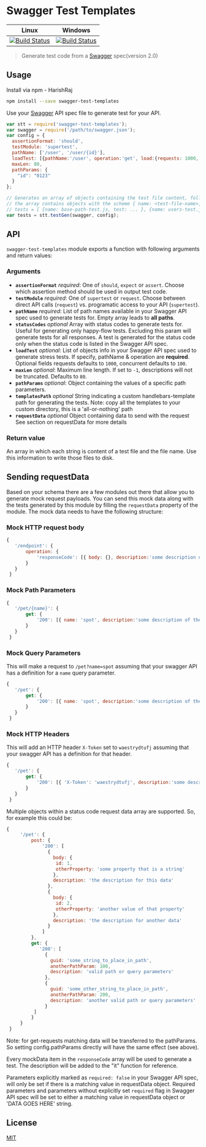# Swagger Test Templates

| Linux | Windows |
| ----- | ------- |
| [![Build Status](https://travis-ci.org/apigee-127/swagger-test-templates.svg?branch=master)](https://travis-ci.org/apigee-127/swagger-test-templates) | [![Build Status](https://ci.appveyor.com/api/projects/status/github/apigee-127/swagger-test-templates?svg=true&branch=master)](https://ci.appveyor.com/project/noahdietz/swagger-test-templates) |

> Generate test code from a [Swagger](http://swagger.io) spec(version 2.0)

## Usage

Install via npm - HarishRaj

```bash
npm install --save swagger-test-templates
```

Use your [Swagger](http://swagger.io) API spec file to generate test for your API.

```javascript
var stt = require('swagger-test-templates');
var swagger = require('/path/to/swagger.json');
var config = {
  assertionFormat: 'should',
  testModule: 'supertest',
  pathName: ['/user', '/user/{id}'],
  loadTest: [{pathName:'/user', operation:'get', load:{requests: 1000, concurrent: 100}}, { /* ... */ }],
  maxLen: 80,
  pathParams: {
    "id": "0123"
  }
};

// Generates an array of objects containing the test file content, following specified configuration
// the array contains objects with the scheme { name: <test-file-name>, test: <test-file-content> }
// tests = [ {name: base-path-test.js, test: ... }, {name: users-test.js, test: ... }]
var tests = stt.testGen(swagger, config);
```

## API

`swagger-test-templates` module exports a function with following arguments and return values:

### Arguments

* **`assertionFormat`** *required*: One of `should`, `expect` or `assert`. Choose which assertion method should be used in output test code.
* **`testModule`** *required*: One of `supertest` or `request`. Choose between direct API calls (`request`) vs. programatic access to your API (`supertest`).
* **`pathName`** *required*: List of path names available in your Swagger API spec used to generate tests for. Empty array leads to **all paths**.
* **`statusCodes`** *optional* Array with status codes to generate tests for. Useful for generating only happy-flow tests. Excluding this param will generate tests for all responses. A test is generated for the status code only when the status code is listed in the Swagger API spec.
* **`loadTest`** *optional*: List of objects info in your Swagger API spec used to generate stress tests. If specify, pathName & operation are **required**. Optional fields requests defaults to `1000`, concurrent defaults to `100`.
* **`maxLen`** *optional*: Maximum line length. If set to `-1`, descriptions will not be truncated. Defaults to `80`.
* **`pathParams`** *optional*: Object containing the values of a specific path parameters.
* **`templatesPath`** *optional* String indicating a custom handlebars-template path for generating the tests. Note: copy all the templates to your custom directory, this is a 'all-or-nothing' path
* **`requestData`** *optional* Object containing data to send with the request See section on requestData for more details

### Return value

An array in which each string is content of a test file and the file name. Use this information to write those files to disk.

## Sending requestData

Based on your schema there are a few modules out there that allow you to generate mock request payloads.
You can send this mock data along with the tests generated by this module by filling the `requestData` property of the module.
The mock data needs to have the following structure:

### Mock HTTP request body

```javascript
{
   '/endpoint': {
       operation: {
           'responseCode': [{ body: {}, description:'some description of the data'}]
       }
   }
 }

```

### Mock Path Parameters

```javascript
{
   '/pet/{name}': {
       get: {
           '200': [{ name: 'spot', description:'some description of the data'}]
       }
   }
 }

```

### Mock Query Parameters

This will make a request to `/pet?name=spot` assuming that your swagger API has a definition for a `name` query parameter.

```javascript
{
   '/pet': {
       get: {
           '200': [{ name: 'spot', description:'some description of the data'}]
       }
   }
 }

```

### Mock HTTP Headers

This will add an HTTP header `X-Token` set to `waestrydtufj` assuming that your swagger API has a definition for that header.

```javascript
{
   '/pet': {
       get: {
           '200': [{ 'X-Token': 'waestrydtufj', description:'some description of the data'}]
       }
   }
 }

```

Multiple objects within a status code request data array are supported. So, for example this could be:

```javascript
{
     '/pet': {
         post: {
             '200': [
               {
                 body: {
                  id: 1,
                  otherProperty: 'some property that is a string'
                 },
                 description: 'the description for this data'
               },
               {
                 body: {
                  id: 2,
                  otherProperty: 'another value of that property'
                 },
                 description: 'the description for another data'
               }
             ]
         },
         get: {
            '200': [
              {
                guid: 'some_string_to_place_in_path',
                anotherPathParam: 100,
                description: 'valid path or query parameters'
              },
              {
                guid: 'some_other_string_to_place_in_path',
                anotherPathParam: 200,
                description: 'another valid path or query parameters'
              }
          ]
         }
     }
 }
```

Note: for get-requests matching data will be transferred to the pathParams. So setting config.pathParams directly will have the same effect (see above).

Every mockData item in the `responseCode` array will be used to generate a test. The description will be added to the "it" function for reference.

Parameters explicitly marked as `required: false` in your Swagger API spec, will only be set if there is a matching value in requestData object. Required parameters and parameters without explicitly set `required` flag in Swagger API spec will be set to either a matching value in requestData object or 'DATA GOES HERE' string.

## License

[MIT](/LICENSE)
